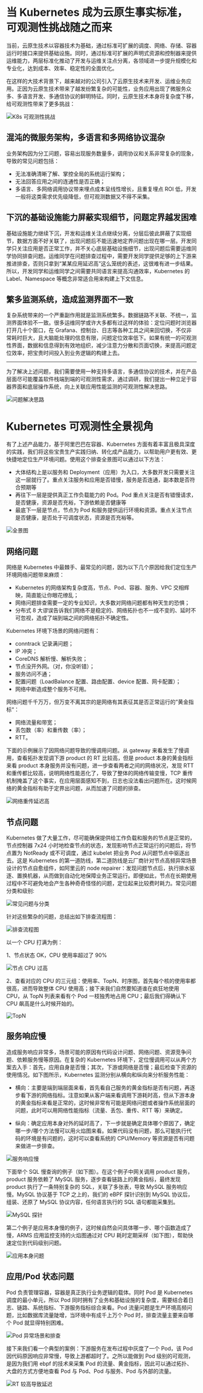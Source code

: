 # 当 Kubernetes 成为云原生事实标准，可观测性挑战随之而来

当前，云原生技术以容器技术为基础，通过标准可扩展的调度、网络、存储、容器运行时接口来提供基础设施。同时，通过标准可扩展的声明式资源和控制器来提供运维能力，两层标准化推动了开发与运维关注点分离，各领域进一步提升规模化和专业化，达到成本、效率、稳定性的全面优化。

在这样的大技术背景下，越来越对的公司引入了云原生技术来开发、运维业务应用。正因为云原生技术带来了越发纷繁复杂的可能性，业务应用出现了微服务众多、多语言开发、多通信协议的鲜明特征。同时，云原生技术本身将复杂度下移，给可观测性带来了更多挑战：

![K8s 可观测性挑战](https://pic.imgdb.cn/item/622daa205baa1a80ab37f6e4.jpg)

## 混沌的微服务架构，多语言和多网络协议混杂

业务架构因为分工问题，容易出现服务数量多，调用协议和关系非常复杂的现象，导致的常见问题包括：

- 无法准确清晰了解、掌控全局的系统运行架构；
- 无法回答应用之间的连通性是否正确；
- 多语言、多网络调用协议带来埋点成本呈线性增长，且重复埋点 ROI 低，开发一般将这类需求优先级降低，但可观测数据又不得不采集。

## 下沉的基础设施能力屏蔽实现细节，问题定界越发困难

基础设施能力继续下沉，开发和运维关注点继续分离，分层后彼此屏蔽了实现细节，数据方面不好关联了，出现问题后不能迅速地定界问题出现在哪一层。开发同学只关注应用是否正常工作，并不关心底层基础设施细节，出现问题后需要运维同学协同排查问题。运维同学在问题排查过程中，需要开发同学提供足够的上下游来推进排查，否则只拿到“某某应用延迟高”这么笼统的表述，这很难有进一步结果。所以，开发同学和运维同学之间需要共同语言来提高沟通效率，Kubernetes 的 Label、Namespace 等概念非常适合用来构建上下文信息。

## 繁多监测系统，造成监测界面不一致

复杂系统带来的一个严重副作用就是监测系统繁多。数据链路不关联、不统一，监测界面体验不一致。很多运维同学或许大多都有过这样的体验：定位问题时浏览器打开几十个窗口，在 Grafana、控制台、日志等各种工具之间来回切换，不仅非常耗时巨大，且大脑能处理的信息有限，问题定位效率低下。如果有统一的可观测性界面，数据和信息得到有效地组织，减少注意力分散和页面切换，来提高问题定位效率，把宝贵时间投入到业务逻辑的构建上去。

---

为了解决上述问题，我们需要使用一种支持多语言，多通信协议的技术，并在产品层面尽可能覆盖软件栈端到端的可观测性需求，通过调研，我们提出一种立足于容器界面和底层操作系统，向上关联应用性能监测的可观测性解决思路。

![问题解决思路](https://pic.imgdb.cn/item/622dac1d5baa1a80ab38f989.jpg)

# Kubernetes 可观测性全景视角

有了上述产品能力，基于阿里巴巴在容器、Kubernetes 方面有着丰富且极具深度的实践，我们将这些宝贵生产实践归纳、转化成产品能力，以帮助用户更有效、更快捷地定位生产环境问题。使用这个排查全景图可以通过以下方法：

- 大体结构上是以服务和 Deployment（应用）为入口，大多数开发只需要关注这一层就行了。重点关注服务和应用是否错慢，服务是否连通，副本数是否符合预期等
- 再往下一层是提供真正工作负载能力的 Pod。Pod 重点关注是否有错慢请求，是否健康，资源是否充裕，下游依赖是否健康等
- 最底下一层是节点，节点为 Pod 和服务提供运行环境和资源。重点关注节点是否健康，是否处于可调度状态，资源是否充裕等。

![全景图](https://pic.imgdb.cn/item/622dac585baa1a80ab3918ff.jpg)

## 网络问题

网络是 Kubernetes 中最棘手、最常见的问题，因为以下几个原因给我们定位生产环境网络问题带来麻烦：

- Kubernetes 的网络架构复杂度高，节点、Pod、容器、服务、VPC 交相辉映，简直能让你眼花缭乱；
- 网络问题排查需要一定的专业知识，大多数对网络问题都有种天生的恐惧；
- 分布式 8 大谬误告诉我们网络不是稳定的、网络拓扑也不一成不变的、延时不可忽视，造成了端到端之间的网络拓扑不确定性。

Kubernetes 环境下场景的网络问题有：

- conntrack 记录满问题；
- IP 冲突；
- CoreDNS 解析慢、解析失败；
- 节点没开外网。（对，你没听错）；
- 服务访问不通；
- 配置问题（LoadBalance 配置、路由配置、device 配置、网卡配置）；
- 网络中断造成整个服务不可用。

网络问题千千万万，但万变不离其宗的是网络有其表征其是否正常运行的”黄金指标“：

- 网络流量和带宽；
- 丢包数（率）和重传数（率）；
- RTT。

下面的示例展示了因网络问题导致的慢调用问题。从 gateway 来看发生了慢调用，查看拓扑发现调下游 product 的 RT 比较高，但是 product 本身的黄金指标来看 product 本身服务并没有问题，进一步查看两者之间的网络状况，发现 RTT 和重传都比较高，说明网络性能恶化了，导致了整体的网络传输变慢，TCP 重传机制掩盖了这个事实，在应用层面感知不到，日志也没法看出问题所在。这时候网络的黄金指标有助于定界出问题，从而加速了问题的排查。

![网络重传延迟高](https://pic.imgdb.cn/item/622daec75baa1a80ab3a50a0.jpg)

## 节点问题

Kubernetes 做了大量工作，尽可能确保提供给工作负载和服务的节点是正常的，节点控制器 7x24 小时地检查节点的状态，发现影响节点正常运行的问题后，将节点置为 NotReady 或不可调度，通过 kubelet 把业务 Pod 从问题节点中驱逐出去。这是 Kubernetes 的第一道防线，第二道防线是云厂商针对节点高频异常场景设计的节点自愈组件，如阿里云的 node repairer：发现问题节点后，执行排水驱逐、置换机器，从而做到自动化地保障业务正常运行。即便如此，节点在长期使用过程中不可避免地会产生各种奇奇怪怪的问题，定位起来比较费时耗力。常见问题分类和级别:

![常见问题与分类](https://pic.imgdb.cn/item/622daf1f5baa1a80ab3a76a1.jpg)

针对这些繁杂的问题，总结出如下排查流程图：

![排查流程图](https://pic.imgdb.cn/item/622daf365baa1a80ab3a802d.jpg)

以一个 CPU 打满为例：

1、节点状态 OK，CPU 使用率超过了 90%

![节点 CPU 过高](https://pic.imgdb.cn/item/622daf4f5baa1a80ab3a8e8e.jpg)

2、查看对应的 CPU 的三元组：使用率、TopN、时序图，首先每个核的使用率都很高，进而导致整体 CPU 使用高；接下来我们自然要知道谁在疯狂地使用 CPU，从 TopN 列表来看有个 Pod 一枝独秀地占用 CPU；最后我们得确认下 CPU 飙高是什么时候开始的。

![TopN](https://pic.imgdb.cn/item/622daf735baa1a80ab3aa1ed.jpg)

## 服务响应慢

造成服务响应非常多，场景可能的原因有代码设计问题、网络问题、资源竞争问题、依赖服务慢等原因。在复杂的 Kubernetes 环境下，定位慢调用可以从两个方案去入手：首先，应用自身是否慢；其次，下游或网络是否慢；最后检查下资源的使用情况。如下图所示，Kubernetes 监测分别从横向和纵向来分析服务性能：

- 横向：主要是端到端层面来看，首先看自己服务的黄金指标是否有问题，再逐步看下游的网络指标。注意如果从客户端来看调用下游耗时高，但从下游本身的黄金指标来看是正常的，这时候非常有可能是网络问题或者操作系统层面的问题，此时可以用网络性能指标（流量、丢包、重传、RTT 等）来确定。

- 纵向：确定应用本身对外的延时高了，下一步就是确定具体哪个原因了，确定哪一步/哪个方法慢可以用火焰图来看。如果代码没有问题，那么可能执行代码的环境是有问题的，这时可以查看系统的 CPU/Memory 等资源是否有问题来做进一步排查。

![服务响应慢](https://pic.imgdb.cn/item/622daf985baa1a80ab3ab4ca.jpg)

下面举个 SQL 慢查询的例子（如下图）。在这个例子中网关调用 product 服务，product 服务依赖了 MySQL 服务，逐步查看链路上的黄金指标，最终发现 product 执行了一条特别复杂的 SQL，关联了多张表，导致 MySQL 服务响应慢。MySQL 协议基于 TCP 之上的，我们的 eBPF 探针识别到 MySQL 协议后，组装、还原了 MySQL 协议内容，任何语言执行的 SQL 语句都能采集到。

![MySQL 探针](https://pic.imgdb.cn/item/622dafc35baa1a80ab3aca52.jpg)

第二个例子是应用本身慢的例子，这时候自然会问具体哪一步、哪个函数造成了慢，ARMS 应用监控支持的火焰图通过对 CPU 耗时定期采样（如下图），帮助快速定位到代码级别问题。

![应用本身问题](https://pic.imgdb.cn/item/622dafe45baa1a80ab3ad915.jpg)

## 应用/Pod 状态问题

Pod 负责管理容器，容器是真正执行业务逻辑的载体。同时 Pod 是 Kubernetes 调度的最小单元，所以 Pod 同时拥有了业务和基础设施的复杂度，需要结合着日志、链路、系统指标、下游服务指标综合来看。Pod 流量问题是生产环境高频问题，比如数据库流量陡增，当环境中有成千上万个 Pod 时，排查流量主要来自哪个 Pod 就显得特别困难。

![Pod 异常场景和排查](https://pic.imgdb.cn/item/622db0075baa1a80ab3ae9a7.jpg)

接下来我们看一个典型的案例：下游服务在发布过程中灰度了一个 Pod，该 Pod 因代码原因响应非常慢，导致上游都超时了。之所以能做到 Pod 级别的可观测，是因为我们用 ebpf 的技术来采集 Pod 的流量、黄金指标，因此可以通过拓扑、大盘的方式方便地查看 Pod 与 Pod、Pod 与服务、Pod 与外部的流量。

![RT 较高导致延迟](https://pic.imgdb.cn/item/622db0225baa1a80ab3af8c5.jpg)
